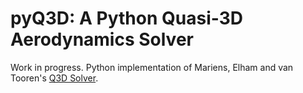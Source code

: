 # pyQ3D: A Python Quasi-3D Aerodynamics Solver

Work in progress. Python implementation of Mariens, Elham and van Tooren's [Q3D Solver](https://doi.org/10.2514/1.C032261).